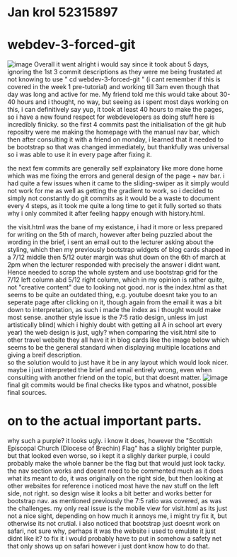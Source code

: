 # Jan krol 52315897
# webdev-3-forced-git 
![image](https://github.com/janhumdrum22/webdev-3-forced-git/assets/157749462/83c7a94c-3d7f-426f-a8af-6f7f81835974)
Overall it went alright i would say since it took about 5 days, ignoring the 1st 3 commit descriptions as they were me being frustated at not knowing to use " cd webdev-3-forced-git " (i cant remember if this is covered in the week 1 pre-tutorial) and working till 3am even though that day was long and active for me.
My friend told me this would take about 30-40 hours and i thought, no way, but seeing as i spent most days working on this, i can definitively say yup, it took at least 40 hours to make the pages, so i have a new found respect for webdevelopers as doing stuff here is incredibly finicky.
so the first 4 commits past the initialisation of the git hub repositry were me making the homepage with the manual nav bar, which then after consulting it with a friend on monday, i learned that it needed to be bootstrap so that was changed immediately, but thankfully was universal so i was able to use it in every page after fixing it.

the next few commits are generally self explainatory like more done home which was me fixing the errors and general design of the page + nav bar.
i had quite a few issues when it came to the sliding-swiper as it simply would not work for me as well as getting the gradient to work, so i decided to simply not constantly do git commits as it would be a waste to document every 4 steps, as it took me quite a long time to get it fully sorted so thats why i only commited it after feeling happy enough with history.html.

the visit.html was the bane of my existance, i had it more or less prepared for writing on the 5th of march, however after being puzzled about the wording in the brief, i sent an email out to the lecturer asking about the styling, which then my previously bootstrap widgets of blog cards shaped in a 7/12 middle then 5/12 outer margin was shut down on the 6th of march at 2pm when the lecturer responded with precisely the answer i didnt want. 
Hence needed to scrap the whole system and use bootstrap grid for the 7/12 left column abd 5/12 right column, which in my opinion is rather quite, not "creative content" due to looking not good. 
nor is the index.html as that seems to be quite an outdated thing, e.g. youtube doesnt take you to an seperate page after clicking on it, though again from the email it was a bit down to interpretation, as such i made the index as i thought would make most sense. 
another style issue is the 7:5 ratio design, unless im just artistically blind( which i highly doubt with getting all A in school art every year) the web design is just, ugly? when comparing the visit.html site to other travel website they all have it in blog cards like the image below which seems to be the general standard when displaying multiple locations and giving a breif description.  
so the solution would to just have it be in any layout which would look nicer. 
maybe i just interpreted the brief and email entirely wrong, even when consulting with another friend on the topic, but that doesnt matter.
![image](https://github.com/janhumdrum22/webdev-3-forced-git/assets/157749462/61909e36-dec7-423f-9d0a-d7093d33c176)
final git commits would be final checks like typos and whatnot, possible final sources.


# on to the actual important parts. 
why such a purple? it looks ugly.
i know it does, however the "Scottish Episcopal Church (Diocese of Brechin) Flag" has a slighly brighter purple, but that looked even worse, so i kept it a slighly darker purple, i could probably make the whole banner be the flag but that would just look tacky.
the nav section works and doesnt need to be commented much as it does what its meant to do, it was originally on the right side, but then looking at other websites for reference i noticed most have the nav stuff on the left side, not right. so design wise it looks a bit better and works better for bootstrap nav.
as mentioned previously the 7:5 ratio was covered, as was the challenges.
my only real issue is the mobile view for visit.html as its just not a nice sight, depending on how much it annoys me, i might try fix it, but otherwise its not crutial.
i also noticed that bootstrap just doesnt work on safari, not sure why, perhaps it was the website i used to emulate it just didnt like it? to fix it i would probably have to put in somehow a safety net that only shows up on safari however i just dont know how to do that.
